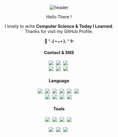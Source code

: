 <div align="center">
   
![header](https://capsule-render.vercel.app/api?&type=waving&color=3A9CF2)
   

 Hello There !<br>
  
I lovely to write <b>Computer Science & Today I Learned</b>.<br> Thanks for visit my GitHub Profile.

<b> 🎇 ⁺⸜(  •⌄•  )⸝⁺ ✨ </b>
	
#### Contact & SNS
<div align="center">
<a href="https://www.notion.so/Jae-Chan-0991b179aa1f47ac97d4f71e1eb8226b" target="_blank"><img src="https://img.shields.io/badge/Notion-000000.svg?style=flat&logo=Notion&logoColor=FFFFFF"/></a>&nbsp;
<a href="https://velog.io/@jaepal" target="_blank"><img src="https://img.shields.io/badge/Velog-20C997.svg?style=flat&logo=Velog&logoColor=FFFFFF"/></a>&nbsp;
<a href="https://blog.naver.com/wocks3254" target="_blank"><img src="https://img.shields.io/badge/Naver-03C75A.svg?style=flat&logo=Naver&logoColor=FFFFFF"/></a>&nbsp;
<br>
<a href="https://open.spotify.com/user/315akziob73jvy6udr4gibs52khu" target="_blank"><img src="https://img.shields.io/badge/Spotify-1DB954.svg?style=flat&logo=Spotify&logoColor=FFFFFF"/></a>&nbsp;
<a href="mailto:wocks3254@gmail.com" target="_blank"><img src="https://img.shields.io/badge/Gmail-EA4335.svg?style=flat&logo=Gmail&logoColor=FFFFFF"/></a>&nbsp;
<a href="https://discordapp.com/users/983762984620945459" target="_blank"><img src="https://img.shields.io/badge/Discord-5365F2.svg?style=flat&logo=Discord&logoColor=FFFFFF"/></a>&nbsp;
</div>
	
#### Language
<img src="https://img.shields.io/badge/Kotlin-7F52FF.svg?style=flat&logo=Kotlin&logoColor=FFFFFF"/>&nbsp;
<img src="https://img.shields.io/badge/Python-3776AB.svg?style=flat&logo=Python&logoColor=FFFFFF"/>&nbsp;
<img src="https://img.shields.io/badge/TensorFlow-FF6F00.svg?style=flat&logo=TensorFlow&logoColor=FFFFFF"/>&nbsp;
<img src="https://img.shields.io/badge/Java-F89820.svg?style=flat&logo=Java&logoColor=FFFFFF"/>&nbsp;
<img src="https://img.shields.io/badge/C-A8B9CC.svg?style=flat&logo=C&logoColor=FFFFFF"/>&nbsp;
<img src="https://img.shields.io/badge/MySQL-4479A1.svg?style=flat&logo=MySQL&logoColor=FFFFFF"/>&nbsp; <br>
<img src="https://img.shields.io/badge/JavaScript-F7DF1E.svg?style=flat&logo=JavaScript&logoColor=FFFFFF"/>&nbsp;
<img src="https://img.shields.io/badge/HTML5-E34F26.svg?style=flat&logo=HTML5&logoColor=FFFFFF"/>&nbsp;
<img src="https://img.shields.io/badge/CSS3-1572B6.svg?style=flat&logo=CSS3&logoColor=FFFFFF"/>&nbsp;
<img src="https://img.shields.io/badge/Markdown-000000.svg?style=flat&logo=Markdown&logoColor=FFFFFF"/>&nbsp;

#### Tools

<img src="https://img.shields.io/badge/Visual Studio-5C2D91.svg?style=flat&logo=Visual Studio&logoColor=FFFFFF"/>&nbsp;
<img src="https://img.shields.io/badge/Visual Studio Code-007ACC.svg?style=flat&logo=Visual Studio Code&logoColor=FFFFFF"/>&nbsp;
<img src="https://img.shields.io/badge/Oracle-F80000.svg?style=flat&logo=Oracle&logoColor=FFFFFF"/>&nbsp;
<img src="https://img.shields.io/badge/PyCharm-000000.svg?style=flat&logo=PyCharm&logoColor=FFFFFF"/>&nbsp;<br>

<img src="https://img.shields.io/badge/Eclipse IDE-2C2255.svg?style=flat&logo=Eclipse IDE&logoColor=FFFFFF"/>&nbsp;
<img src="https://img.shields.io/badge/Git-F05032.svg?style=flat&logo=Git&logoColor=FFFFFF"/>&nbsp;
<img src="https://img.shields.io/badge/Anaconda-44A833.svg?style=flat&logo=Anaconda&logoColor=FFFFFF"/>&nbsp;
</div>
